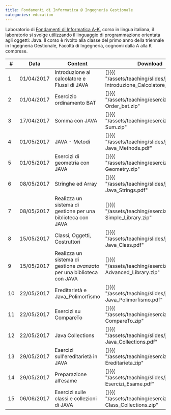 ```yaml
---
title: Fondamenti di Informatica @ Ingegneria Gestionale
categories: education
---
```


Laboratorio di [Fondamenti di Informatica
A-K](http://www-db.deis.unibo.it/courses/FIT1-AK/), corso in lingua italiana, il
laboratorio si svolge utilizzando il linguaggio di programmazione orientata agli
oggetti: Java. Il corso è rivolto alla classe del primo anno della triennale in
Ingegneria Gestionale, Facoltà di Ingegneria, cognomi dalla A alla K comprese.

| #   | Data       | Content                                                                | Download                                                                                                                     |
| --- | ---------- | ---------------------------------------------------------------------- | ---------------------------------------------------------------------------------------------------------------------------- |
| 1   | 01/04/2017 | Introduzione al calcolatore e Flussi di JAVA                           | [<i class="fas fa-file-pdf" aria-hidden="true"></i>]({{ "/assets/teaching/slides/java/001-Introduzione_Calcolatore_Java.pdf" | prepend: site.baseurl }}) |
| 2   | 01/04/2017 | Esercizio ordinamento BAT                                              | [<i class="fas fa-file-archive"></i>]({{ "/assets/teaching/esercizi/java/001-Order_bat.zip"                                  | prepend: site.baseurl }}) |
| 3   | 17/04/2017 | Somma con JAVA                                                         | [<i class="fas fa-file-archive"></i>]({{ "/assets/teaching/esercizi/java/002-Sum.zip"                                        | prepend: site.baseurl }}) |
| 4   | 01/05/2017 | JAVA - Metodi                                                          | [<i class="fas fa-file-pdf" aria-hidden="true"></i>]({{ "/assets/teaching/slides/java/002-Java_Methods.pdf"                  | prepend: site.baseurl }}) |
| 5   | 01/05/2017 | Esercizi di geometria con JAVA                                         | [<i class="fas fa-file-archive"></i>]({{ "/assets/teaching/esercizi/java/003-Geometry.zip"                                   | prepend: site.baseurl }}) |
| 6   | 08/05/2017 | Stringhe ed Array                                                      | [<i class="fas fa-file-pdf" aria-hidden="true"></i>]({{ "/assets/teaching/slides/java/003-Java_Strings.pdf"                  | prepend: site.baseurl }}) |
| 7   | 08/05/2017 | Realizza un sistema di gestione per una biblioteca con JAVA            | [<i class="fas fa-file-pdf" aria-hidden="true"></i>]({{ "/assets/teaching/esercizi/java/004-Simple_Library.zip"              | prepend: site.baseurl }}) |
| 8   | 15/05/2017 | Classi, Oggetti, Costruttori                                           | [<i class="fas fa-file-pdf" aria-hidden="true"></i>]({{ "/assets/teaching/slides/java/004-Java_Class.pdf"                    | prepend: site.baseurl }}) |
| 9   | 15/05/2017 | Realizza un sistema di gestione _avanzato_ per una biblioteca con JAVA | [<i class="fas fa-file-archive"></i>]({{ "/assets/teaching/esercizi/java/005-Advanced_Library.zip"                           | prepend: site.baseurl }}) |
| 10  | 22/05/2017 | Ereditarietà e Java_Polimorfismo                                       | [<i class="fas fa-file-pdf" aria-hidden="true"></i>]({{ "/assets/teaching/slides/java/005-Java_Polimorfismo.pdf"             | prepend: site.baseurl }}) |
| 11  | 22/05/2017 | Esercizi su CompareTo                                                  | [<i class="fas fa-file-archive"></i>]({{ "/assets/teaching/esercizi/java/006-CompareTo.zip"                                  | prepend: site.baseurl }}) |
| 12  | 22/05/2017 | Java Collections                                                       | [<i class="fas fa-file-pdf" aria-hidden="true"></i>]({{ "/assets/teaching/slides/java/006-Java_Collections.pdf"              | prepend: site.baseurl }}) |
| 13  | 29/05/2017 | Esercizi sull'ereditarietà in JAVA                                     | [<i class="fas fa-file-archive"></i>]({{ "/assets/teaching/esercizi/java/007-Ereditarieta.zip"                               | prepend: site.baseurl }}) |
| 14  | 29/05/2017 | Preparazione all’esame                                                 | [<i class="fas fa-file-pdf" aria-hidden="true"></i>]({{ "/assets/teaching/slides/java/007-Esercizi_Esame.pdf"                | prepend: site.baseurl }}) |
| 15  | 06/06/2017 | Esercizi sulle classi e collezioni di JAVA                             | [<i class="fas fa-file-pdf" aria-hidden="true"></i>]({{ "/assets/teaching/esercizi/java/008-Class_Collections.zip"           | prepend: site.baseurl }}) |
